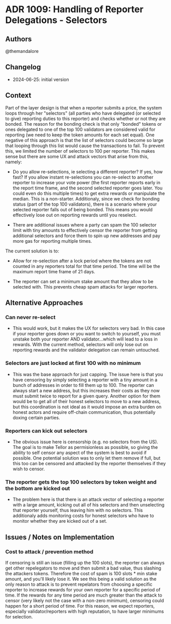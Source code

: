 # ADR 1009: Handling of Reporter Delegations - Selectors

## Authors

@themandalore

## Changelog

- 2024-06-25: initial version

## Context

Part of the layer design is that when a reporter submits a price, the system loops through her "selectors" (all parties who have delegated (or selected to give) reporting duties to this reporter) and checks whether or not they are bonded.  The reason for the bonding check is that only "bonded" tokens or ones delegated to one of the top 100 validators are considered valid for reporting (we need to keep the token amounts for each set equal).  One negative of this approach is that the list of selectors could become so large that looping through this list would cause the transactions to fail.  To prevent this, we limited the number of selectors to 100 per reporter.   This makes sense but there are some UX and attack vectors that arise from this, namely:

- Do you allow re-selections, ie selecting a different reporter?  If yes, how fast?  If you allow instant re-selections you can re-select to another reporter to increase your vote power (the first reporter reports early in the report time frame, and the second selected reporter goes later.  You could even do this multiple times) to get extra rewards or manipulate the median.  This is a non-starter.  Additionaly, since we check for bonding status (part of the top 100 validators), there is a scenario where your selected reporter falls out of being bonded.  This means you would effectively lose out on reporting rewards until you reselect.  

- There are additional issues where a party can spam the 100 selector limit with tiny amounts to effectively censor the reporter from getting additional selectors and force them to spin up new addresses and pay more gas for reporting multiple times.  

The current solution is to:

- Allow for re-selection after a lock period where the tokens are not counted in any reporters total for that time period.  The time will be the maximum report time frame of 21 days.  

- The reporter can set a minimum stake amount that they allow to be selected with.  This prevents cheap spam attacks for larger reporters.

## Alternative Approaches

### Can never re-select

- This would work, but it makes the UX for selectors very bad.  In this case if your reporter goes down or you want to switch to yourself, you must unstake both your reporter AND validator...which will lead to a loss in rewards.  With the current method, selectors will only lose out on reporting rewards and the validator delegation can remain untouched.

### Selectors are just locked at first 100 with no minimum

- This was the base approach for just capping.  The issue here is that you have censoring by simply selecting a reporter with a tiny amount in a bunch of addresses in order to fill them up to 100.  The reporter can always start a new address, but this increases their costs as they now must submit twice to report for a given query.  Another option for them would be to get all of their honest selectors to move to a new address, but this coordination is not ideal as it would impose an extra burden on honest actors and require off-chain communication, thus potentially doxing certain parties.  

### Reporters can kick out selectors

- The obvious issue here is censorship (e.g. no selectors from the US).  The goal is to make Tellor as permisionless as possible, so giving the ability to self censor any aspect of the system is best to avoid if possible. One potential solution was to only let them remove if full, but this too can be censored and attacked by the reporter themselves if they wish to censor.

### The reporter gets the top 100 selectors by token weight and the bottom are kicked out

- The problem here is that there is an attack vector of selecting a reporter with a large amount, kicking out all of his selectors and then unselecting that reporter yourself, thus leaving him with no selectors. This  additionaly adds monitoring costs for honest selectors who have to monitor whether they are kicked out of a set.

## Issues / Notes on Implementation

### Cost to attack / prevention method

If censoring is still an issue (filling up the 100 slots), the reporter can always get other repelegators to move and then submit a bad value, thus slashing the attackers tokens.  Therefore the cost of spam is 100 slots * min stake amount, and you'll likely lose it.  We see this being a valid solution as the only reason to attack is to prevent repelators from choosing a specific reporter to increase rewards for your own reporter for a specific period of time.  If the rewards for any time period are much greater than the attack to censor (very likely not the case with a non-zero minimum), censoring could happen for a short period of time.  For this reason, we expect reporters, especially validator/reporters with high reputation, to have larger minimums for selection.  
